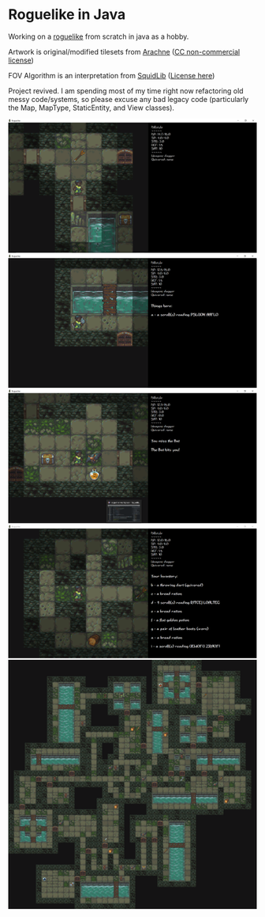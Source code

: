 # Roguelike in Java

Working on a [roguelike](http://www.roguebasin.com/index.php?title=Main_Page) from scratch in java as a hobby.

Artwork is original/modified tilesets from [Arachne](https://forums.tigsource.com/index.php?topic=14166.0)
([CC non-commercial license](https://creativecommons.org/licenses/by-nc-sa/4.0/))

FOV Algorithm is an interpretation from [SquidLib](https://github.com/SquidPony/SquidLib)
([License here](https://github.com/SquidPony/SquidLib/blob/master/LICENSE.txt))

Project revived. I am spending most of my time right now refactoring old messy code/systems, so please excuse any bad legacy code (particularly the Map, MapType, StaticEntity, and View classes).


![In-Game Screenshot](Renders/screenshots/screenshot1.png)
![In-Game Screenshot](Renders/screenshots/screenshot2.png)
![In-Game Screenshot](Renders/screenshots/screenshot3.png)
![In-Game Screenshot](Renders/screenshots/screenshot4.png)
![Level Map Example](Renders/465113223_0-t1583960217236.png)

